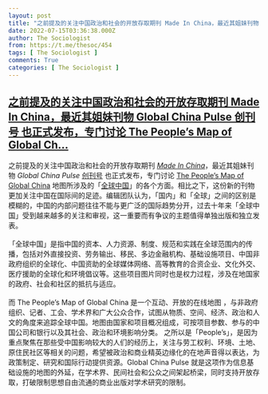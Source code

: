 ```yaml
---
layout: post
title: "之前提及的关注中国政治和社会的开放存取期刊 Made In China，最近其姐妹刊物 Global China Pulse 创刊号 也正式发布，专门讨论 The People’s Map of Global Ch"
date: 2022-07-15T03:36:38.000Z
author: The Sociologist
from: https://t.me/thesoc/454
tags: [ The Sociologist ]
comments: True
categories: [ The Sociologist ]
---
```

<!--1657856198000-->
[之前提及的关注中国政治和社会的开放存取期刊 Made In China，最近其姐妹刊物 Global China Pulse 创刊号 也正式发布，专门讨论 The People’s Map of Global Ch...](https://t.me/thesoc/454)
------

<div>
<p>之前提及的关注中国政治和社会的开放存取期刊 <a href="https://t.me/thesoc/452" target="_blank" rel="noopener" onclick="return confirm('Open this link?\n\n'+this.href);"><i>Made In China</i></a>，最近其姐妹刊物 <i>Global China Pulse</i> <a href="https://thepeoplesmap.net/globalchinapulse/global-china-pulse-1-2022/" target="_blank" rel="noopener" onclick="return confirm('Open this link?\n\n'+this.href);">创刊号</a> 也正式发布，专门讨论 <a href="https://thepeoplesmap.net/" target="_blank" rel="noopener" onclick="return confirm('Open this link?\n\n'+this.href);">The People’s Map of Global China</a> 地图所涉及的「<a href="https://thepeoplesmap.net/globalchinapulse/what-is-global-china/" target="_blank" rel="noopener" onclick="return confirm('Open this link?\n\n'+this.href);">全球中国</a>」的各个方面。相比之下，这份新的刊物更加关注中国在国际间的足迹。编辑团队认为，「国内」和「全球」之间的区别是模糊的，中国的内部问题往往不能与更广泛的国际趋势分开，过去十年来「全球中国」受到越来越多的关注和审视，这一重要而有争议的主题值得单独出版和独立发表。<br><br>「全球中国」是指中国的资本、人力资源、制度、规范和实践在全球范围内的传播，包括对外直接投资、劳务输出、移民、多边金融机构、基础设施项目、中国非政府组织的全球化、中国资助的全球媒体网络、高等教育的合资企业、文化外交、医疗援助的全球化和环境倡议等。这些项目图片同时也是权力过程，涉及在地国家的政府、社会和社区的抵抗与适应。<br><br>而 The People’s Map of Global China 是一个互动、开放的在线地图 ，与非政府组织、记者、工会、学术界和广大公众合作，试图从物质、空间、经济、政治和人文的角度来追踪全球中国。地图由国家和项目概况组成，可按项目参数、参与的中国公司和银行以及其社会、政治和环境影响分类。 之所以是「People’s」，是因为重点聚焦在那些受中国影响较大的人们的经历上，关注与劳工权利、环境、土地、原住民社区等相关的问题，希望被政治和商业精英边缘化的在地声音得以表达，为政策制定、研究和国际行动提供资源。Global China Pulse 就是这项作为信息基础设施的地图的外延，在学术界、民间社会和公众之间架起桥梁，同时支持开放存取，打破限制思想自由流通的商业出版对学术研究的限制。</p>
</div>
